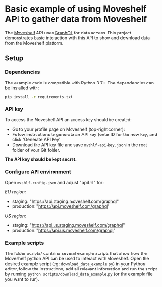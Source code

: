 # Basic example of using Moveshelf API to gather data from Moveshelf

The [Moveshelf](https://moveshelf.com) API uses [GraphQL](http://graphql.org)
for data access. This project demonstrates basic interaction with this API to
show and download data from the Moveshelf platform.

## Setup

### Dependencies
The example code is compatible with Python 3.7+. The dependencies can be installed with:

```sh
pip install -r requirements.txt
```

### API key
To access the Moveshelf API an access key should be created:
* Go to your profile page on Moveshelf (top-right corner):
* Follow instructions to generate an API key (enter ID for the new key, and click 'Generate API Key'
* Download the API key file and save `mvshlf-api-key.json` in the root folder of your Git folder.

**The API key should be kept secret.**

### Configure API environment
Open `mvshlf-config.json` and adjust "apiUrl" for:

_EU region:_
* staging: "https://api.staging.moveshelf.com/graphql"
* production: "https://api.moveshelf.com/graphql"


_US region:_
* staging: "https://api.us.staging.moveshelf.com/graphql"
* production: "https://api.us.moveshelf.com/graphql"

### Example scripts

The folder scripts/ contains several example scripts that show how the Moveshelf python API can be used to interact with Moveshelf. 
Open the desired example script (eg: `download_data_example.py`) in your Python editor, follow the instructions, add all relevant information and run the script by running `python scripts/download_data_example.py` (or the example file you want to run).

